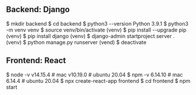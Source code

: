 ## Backend: Django
$ mkdir backend
$ cd backend
$ python3 --version
Python 3.9.1
$ python3 -m venv venv
$ source venv/bin/activate
(venv) $ pip install --upgrade pip
(venv) $ pip install django
(venv) $ django-admin startproject server .
(venv) $ python manage.py runserver
(vend) $ deactivate

## Frontend: React
$ node -v
v14.15.4  # mac
v10.19.0  # ubuntu 20.04
$ npm -v
6.14.10   # mac
6.14.4    # ubuntu 20.04
$ npx create-react-app frontend
$ cd frontend
$ npm start
